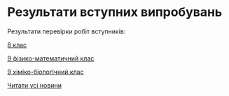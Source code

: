 # Результати вступних випробувань

Результати перевірки робіт вступників:

[8 клас](/files/blog/результати-вступних-випробувань/вступ-8-клас-2023.pdf)

[9 фізико-математичний клас](/files/blog/результати-вступних-випробувань/вступ-9-клас-ф-м-2023.pdf)

[9 хіміко-біологічний клас](/files/blog/результати-вступних-випробувань/вступ-9-клас-х-б-2023.pdf)



[Читати усі новини](/news)

